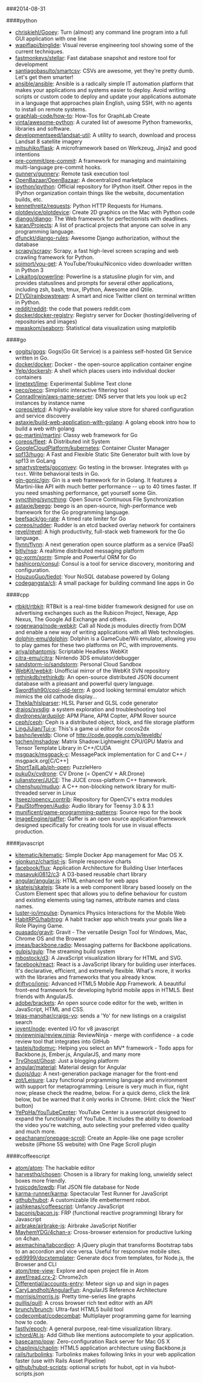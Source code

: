 ###2014-08-31

####python
* [chriskiehl/Gooey](https://github.com/chriskiehl/Gooey): Turn (almost) any command line program into a full GUI application with one line
* [wapiflapi/binglide](https://github.com/wapiflapi/binglide): Visual reverse engineering tool showing some of the current techniques.
* [fastmonkeys/stellar](https://github.com/fastmonkeys/stellar): Fast database snapshot and restore tool for development
* [santiagobasulto/smartcsv](https://github.com/santiagobasulto/smartcsv): CSVs are awesome, yet they're pretty dumb. Let's get them smarter!
* [ansible/ansible](https://github.com/ansible/ansible): Ansible is a radically simple IT automation platform that makes your applications and systems easier to deploy. Avoid writing scripts or custom code to deploy and update your applications automate in a language that approaches plain English, using SSH, with no agents to install on remote systems.
* [graphlab-code/how-to](https://github.com/graphlab-code/how-to): How-Tos for GraphLab Create
* [vinta/awesome-python](https://github.com/vinta/awesome-python): A curated list of awesome Python frameworks, libraries and software.
* [developmentseed/landsat-util](https://github.com/developmentseed/landsat-util): A utility to search, download and process Landsat 8 satellite imagery
* [mitsuhiko/flask](https://github.com/mitsuhiko/flask): A microframework based on Werkzeug, Jinja2 and good intentions
* [pre-commit/pre-commit](https://github.com/pre-commit/pre-commit): A framework for managing and maintaining multi-language pre-commit hooks.
* [gunnery/gunnery](https://github.com/gunnery/gunnery): Remote task execution tool
* [OpenBazaar/OpenBazaar](https://github.com/OpenBazaar/OpenBazaar): A decentralized marketplace
* [ipython/ipython](https://github.com/ipython/ipython): Official repository for IPython itself. Other repos in the IPython organization contain things like the website, documentation builds, etc.
* [kennethreitz/requests](https://github.com/kennethreitz/requests): Python HTTP Requests for Humans.
* [plotdevice/plotdevice](https://github.com/plotdevice/plotdevice): Create 2D graphics on the Mac with Python code
* [django/django](https://github.com/django/django): The Web framework for perfectionists with deadlines.
* [karan/Projects](https://github.com/karan/Projects): A list of practical projects that anyone can solve in any programming language.
* [dfunckt/django-rules](https://github.com/dfunckt/django-rules): Awesome Django authorization, without the database
* [scrapy/scrapy](https://github.com/scrapy/scrapy): Scrapy, a fast high-level screen scraping and web crawling framework for Python.
* [soimort/you-get](https://github.com/soimort/you-get): A YouTube/Youku/Niconico video downloader written in Python 3
* [Lokaltog/powerline](https://github.com/Lokaltog/powerline): Powerline is a statusline plugin for vim, and provides statuslines and prompts for several other applications, including zsh, bash, tmux, IPython, Awesome and Qtile.
* [DTVD/rainbowstream](https://github.com/DTVD/rainbowstream): A smart and nice Twitter client on terminal written in Python.
* [reddit/reddit](https://github.com/reddit/reddit): the code that powers reddit.com
* [docker/docker-registry](https://github.com/docker/docker-registry): Registry server for Docker (hosting/delivering of repositories and images)
* [mwaskom/seaborn](https://github.com/mwaskom/seaborn): Statistical data visualization using matplotlib

####go
* [gogits/gogs](https://github.com/gogits/gogs): Gogs(Go Git Service) is a painless self-hosted Git Service written in Go.
* [docker/docker](https://github.com/docker/docker): Docker - the open-source application container engine
* [Yelp/dockersh](https://github.com/Yelp/dockersh): A shell which places users into individual docker containers
* [limetext/lime](https://github.com/limetext/lime): Experimental Sublime Text clone
* [peco/peco](https://github.com/peco/peco): Simplistic interactive filtering tool
* [ConradIrwin/aws-name-server](https://github.com/ConradIrwin/aws-name-server): DNS server that lets you look up ec2 instances by instance name
* [coreos/etcd](https://github.com/coreos/etcd): A highly-available key value store for shared configuration and service discovery
* [astaxie/build-web-application-with-golang](https://github.com/astaxie/build-web-application-with-golang): A golang ebook intro how to build a web with golang
* [go-martini/martini](https://github.com/go-martini/martini): Classy web framework for Go
* [coreos/fleet](https://github.com/coreos/fleet): A Distributed init System
* [GoogleCloudPlatform/kubernetes](https://github.com/GoogleCloudPlatform/kubernetes): Container Cluster Manager
* [spf13/hugo](https://github.com/spf13/hugo): A Fast and Flexible Static Site Generator built with love by spf13 in GoLang
* [smartystreets/goconvey](https://github.com/smartystreets/goconvey): Go testing in the browser. Integrates with `go test`. Write behavioral tests in Go.
* [gin-gonic/gin](https://github.com/gin-gonic/gin): Gin is a web framework for in Golang. It features a Martini-like API with much better performance -- up to 40 times faster. If you need smashing performance, get yourself some Gin.
* [syncthing/syncthing](https://github.com/syncthing/syncthing): Open Source Continuous File Synchronization
* [astaxie/beego](https://github.com/astaxie/beego): beego is an open-source, high-performance web framework for the Go programming language.
* [beefsack/go-rate](https://github.com/beefsack/go-rate): A timed rate limiter for Go
* [coreos/rudder](https://github.com/coreos/rudder): Rudder is an etcd backed overlay network for containers
* [revel/revel](https://github.com/revel/revel): A high productivity, full-stack web framework for the Go language.
* [flynn/flynn](https://github.com/flynn/flynn): A next generation open source platform as a service (PaaS)
* [bitly/nsq](https://github.com/bitly/nsq): A realtime distributed messaging platform
* [go-xorm/xorm](https://github.com/go-xorm/xorm): Simple and Powerful ORM for Go
* [hashicorp/consul](https://github.com/hashicorp/consul): Consul is a tool for service discovery, monitoring and configuration.
* [HouzuoGuo/tiedot](https://github.com/HouzuoGuo/tiedot): Your NoSQL database powered by Golang
* [codegangsta/cli](https://github.com/codegangsta/cli): A small package for building command line apps in Go

####cpp
* [rtbkit/rtbkit](https://github.com/rtbkit/rtbkit): RTBkit is a real-time bidder framework designed for use on advertising exchanges such as the Rubicon Project, Nexage, App Nexus, The Google Ad Exchange and others.
* [rogerwang/node-webkit](https://github.com/rogerwang/node-webkit): Call all Node.js modules directly from DOM and enable a new way of writing applications with all Web technologies.
* [dolphin-emu/dolphin](https://github.com/dolphin-emu/dolphin): Dolphin is a GameCube/Wii emulator, allowing you to play games for these two platforms on PC, with improvements.
* [ariya/phantomjs](https://github.com/ariya/phantomjs): Scriptable Headless WebKit
* [citra-emu/citra](https://github.com/citra-emu/citra): Nintendo 3DS emulator/debugger
* [sandstorm-io/sandstorm](https://github.com/sandstorm-io/sandstorm): Personal Cloud Sandbox
* [WebKit/webkit](https://github.com/WebKit/webkit): Unofficial mirror of the WebKit SVN repository
* [rethinkdb/rethinkdb](https://github.com/rethinkdb/rethinkdb): An open-source distributed JSON document database with a pleasant and powerful query language.
* [Swordfish90/cool-old-term](https://github.com/Swordfish90/cool-old-term): A good looking terminal emulator which mimics the old cathode display...
* [Thekla/hlslparser](https://github.com/Thekla/hlslparser): HLSL Parser and GLSL code generator
* [draios/sysdig](https://github.com/draios/sysdig): a system exploration and troubleshooting tool
* [diydrones/ardupilot](https://github.com/diydrones/ardupilot): APM Plane, APM Copter, APM Rover source
* [ceph/ceph](https://github.com/ceph/ceph): Ceph is a distributed object, block, and file storage platform
* [LingJiJian/Tui-x](https://github.com/LingJiJian/Tui-x): This's a game ui editor for cocos2dx
* [basho/leveldb](https://github.com/basho/leveldb): Clone of http://code.google.com/p/leveldb/
* [tqchen/mshadow](https://github.com/tqchen/mshadow): Matrix Shadow:Lightweight CPU/GPU Matrix and Tensor  Template Library in C++/CUDA
* [msgpack/msgpack-c](https://github.com/msgpack/msgpack-c): MessagePack implementation for C and C++ / msgpack.org[C/C++]
* [ShortTailLab/ph-open](https://github.com/ShortTailLab/ph-open): PuzzleHero
* [puku0x/cvdrone](https://github.com/puku0x/cvdrone): CV Drone (= OpenCV + AR.Drone)
* [julianstorer/JUCE](https://github.com/julianstorer/JUCE): The JUCE cross-platform C++ framework.
* [chenshuo/muduo](https://github.com/chenshuo/muduo): A C++ non-blocking network library for multi-threaded server in Linux
* [Itseez/opencv_contrib](https://github.com/Itseez/opencv_contrib): Repository for OpenCV's extra modules
* [PaulStoffregen/Audio](https://github.com/PaulStoffregen/Audio): Audio library for Teensy 3.0 & 3.1
* [munificent/game-programming-patterns](https://github.com/munificent/game-programming-patterns): Source repo for the book
* [ImageEngine/gaffer](https://github.com/ImageEngine/gaffer): Gaffer is an open source application framework designed specifically for creating tools for use in visual effects production.

####javascript
* [kitematic/kitematic](https://github.com/kitematic/kitematic): Simple Docker App management for Mac OS X.
* [gionkunz/chartist-js](https://github.com/gionkunz/chartist-js): Simple responsive charts
* [facebook/flux](https://github.com/facebook/flux): Application Architecture for Building User Interfaces
* [masayuki0812/c3](https://github.com/masayuki0812/c3): A D3-based reusable chart library
* [angular/angular.js](https://github.com/angular/angular.js): HTML enhanced for web apps
* [skatejs/skatejs](https://github.com/skatejs/skatejs): Skate is a web component library based loosely on the Custom Element spec that allows you to define behaviour for custom and existing elements using tag names, attribute names and class names.
* [luster-io/impulse](https://github.com/luster-io/impulse): Dynamics Physics Interactions for the Mobile Web
* [HabitRPG/habitrpg](https://github.com/HabitRPG/habitrpg): A habit tracker app which treats your goals like a Role Playing Game.
* [quasado/gravit](https://github.com/quasado/gravit): Gravit - The versatile Design Tool for Windows, Mac, Chrome OS and the Browser
* [jmeas/backbone.radio](https://github.com/jmeas/backbone.radio): Messaging patterns for Backbone applications.
* [gulpjs/gulp](https://github.com/gulpjs/gulp): The streaming build system
* [mbostock/d3](https://github.com/mbostock/d3): A JavaScript visualization library for HTML and SVG.
* [facebook/react](https://github.com/facebook/react): React is a JavaScript library for building user interfaces. It's declarative, efficient, and extremely flexible. What's more, it works with the libraries and frameworks that you already know.
* [driftyco/ionic](https://github.com/driftyco/ionic): Advanced HTML5 Mobile App Framework. A beautiful front-end framework for developing hybrid mobile apps in HTML5. Best friends with AngularJS.
* [adobe/brackets](https://github.com/adobe/brackets): An open source code editor for the web, written in JavaScript, HTML and CSS.
* [tejas-manohar/craigs-yo](https://github.com/tejas-manohar/craigs-yo): sends a 'Yo' for new listings on a craigslist search
* [joyent/node](https://github.com/joyent/node): evented I/O for v8 javascript
* [reviewninja/review.ninja](https://github.com/reviewninja/review.ninja): ReviewNinja - merge with confidence - a code review tool that integrates into GitHub
* [tastejs/todomvc](https://github.com/tastejs/todomvc): Helping you select an MV* framework - Todo apps for Backbone.js, Ember.js, AngularJS, and many more
* [TryGhost/Ghost](https://github.com/TryGhost/Ghost): Just a blogging platform
* [angular/material](https://github.com/angular/material): Material design for Angular
* [duojs/duo](https://github.com/duojs/duo): A next-generation package manager for the front-end
* [zot/Leisure](https://github.com/zot/Leisure): Lazy functional programming language and environment with support for metaprogramming.  Leisure is very much in flux, right now; please check the readme, below.  For a quick demo, click the link below, but be warned that it only works in Chrome.  (Hint: click the 'Next' button)
* [YePpHa/YouTubeCenter](https://github.com/YePpHa/YouTubeCenter): YouTube Center is a userscript designed to expand the functionality of YouTube. It includes the ability to download the video you're watching, auto selecting your preferred video quality and much more.
* [peachananr/onepage-scroll](https://github.com/peachananr/onepage-scroll): Create an Apple-like one page scroller website (iPhone 5S website) with One Page Scroll plugin

####coffeescript
* [atom/atom](https://github.com/atom/atom): The hackable editor
* [harvesthq/chosen](https://github.com/harvesthq/chosen): Chosen is a library for making long, unwieldy select boxes more friendly.
* [typicode/lowdb](https://github.com/typicode/lowdb): Flat JSON file database for Node
* [karma-runner/karma](https://github.com/karma-runner/karma): Spectacular Test Runner for JavaScript
* [github/hubot](https://github.com/github/hubot): A customizable life embetterment robot.
* [jashkenas/coffeescript](https://github.com/jashkenas/coffeescript): Unfancy JavaScript
* [baconjs/bacon.js](https://github.com/baconjs/bacon.js): FRP (functional reactive programming) library for Javascript
* [airbrake/airbrake-js](https://github.com/airbrake/airbrake-js): Airbrake JavaScript Notifier
* [MayhemYDG/4chan-x](https://github.com/MayhemYDG/4chan-x): Cross-browser extension for productive lurking on 4chan.
* [aexmachina/tabcordion](https://github.com/aexmachina/tabcordion): A jQuery plugin that transforms Bootstrap tabs to an accordion and vice versa. Useful for responsive mobile sites.
* [edi9999/docxtemplater](https://github.com/edi9999/docxtemplater): Generate docx from templates, for Node.js, the Browser and CLI
* [atom/tree-view](https://github.com/atom/tree-view): Explore and open project file in Atom
* [awef/read.crx-2](https://github.com/awef/read.crx-2): Chrome2ch
* [Differential/accounts-entry](https://github.com/Differential/accounts-entry): Meteor sign up and sign in pages
* [CaryLandholt/AngularFun](https://github.com/CaryLandholt/AngularFun): AngularJS Reference Architecture
* [morrisjs/morris.js](https://github.com/morrisjs/morris.js): Pretty time-series line graphs
* [quilljs/quill](https://github.com/quilljs/quill): A cross browser rich text editor with an API
* [brunch/brunch](https://github.com/brunch/brunch): Ultra-fast HTML5 build tool
* [codecombat/codecombat](https://github.com/codecombat/codecombat): Multiplayer programming game for learning how to code.
* [fastly/epoch](https://github.com/fastly/epoch): A general purpose, real-time visualization library.
* [ichord/At.js](https://github.com/ichord/At.js): Add Github like mentions autocomplete to your application.
* [basecamp/pow](https://github.com/basecamp/pow): Zero-configuration Rack server for Mac OS X
* [chaplinjs/chaplin](https://github.com/chaplinjs/chaplin): HTML5 application architecture using Backbone.js
* [rails/turbolinks](https://github.com/rails/turbolinks): Turbolinks makes following links in your web application faster (use with Rails Asset Pipeline)
* [github/hubot-scripts](https://github.com/github/hubot-scripts): optional scripts for hubot, opt in via hubot-scripts.json
